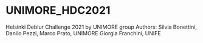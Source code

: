 # UNIMORE_HDC2021
Helsinki Deblur Challenge 2021 by UNIMORE group 
Authors: Silvia Bonettini, Danilo Pezzi, Marco Prato, UNIMORE Giorgia Franchini, UNIFE
